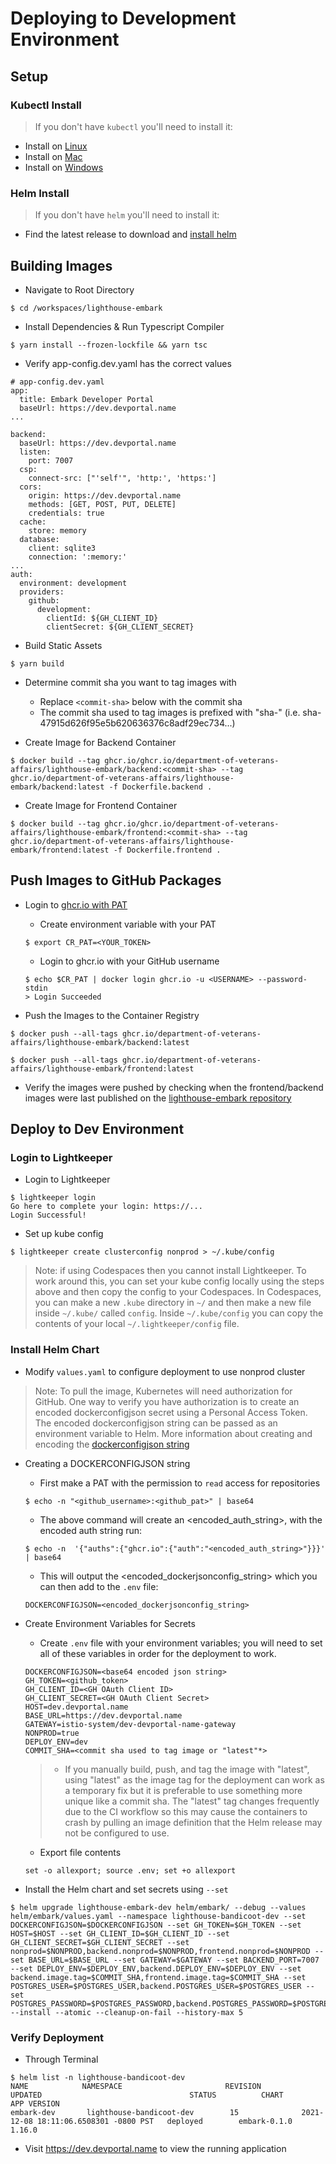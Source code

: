 # Deploying to Development Environment

## Setup

### Kubectl Install

> If you don't have `kubectl` you'll need to install it:

- Install on [Linux](https://kubernetes.io/docs/tasks/tools/install-kubectl-linux/)
- Install on [Mac](https://kubernetes.io/docs/tasks/tools/install-kubectl-macos/)
- Install on [Windows](https://kubernetes.io/docs/tasks/tools/install-kubectl-windows/)

### Helm Install

> If you don't have `helm` you'll need to install it:

- Find the latest release to download and [install helm](https://github.com/helm/helm/releases)

## Building Images

- Navigate to Root Directory

```
$ cd /workspaces/lighthouse-embark
```

- Install Dependencies & Run Typescript Compiler

```
$ yarn install --frozen-lockfile && yarn tsc
```

- Verify app-config.dev.yaml has the correct values

```
# app-config.dev.yaml
app:
  title: Embark Developer Portal
  baseUrl: https://dev.devportal.name
...

backend:
  baseUrl: https://dev.devportal.name
  listen:
    port: 7007
  csp:
    connect-src: ["'self'", 'http:', 'https:']
  cors:
    origin: https://dev.devportal.name
    methods: [GET, POST, PUT, DELETE]
    credentials: true
  cache:
    store: memory
  database:
    client: sqlite3
    connection: ':memory:'
...
auth:
  environment: development
  providers:
    github:
      development:
        clientId: ${GH_CLIENT_ID}
        clientSecret: ${GH_CLIENT_SECRET}
```

- Build Static Assets

```
$ yarn build
```

- Determine commit sha you want to tag images with

  - Replace `<commit-sha>` below with the commit sha
  - The commit sha used to tag images is prefixed with "sha-" (i.e. sha-47915d626f95e5b620636376c8adf29ec734...)

- Create Image for Backend Container

```
$ docker build --tag ghcr.io/ghcr.io/department-of-veterans-affairs/lighthouse-embark/backend:<commit-sha> --tag ghcr.io/department-of-veterans-affairs/lighthouse-embark/backend:latest -f Dockerfile.backend .
```

- Create Image for Frontend Container

```
$ docker build --tag ghcr.io/ghcr.io/department-of-veterans-affairs/lighthouse-embark/frontend:<commit-sha> --tag ghcr.io/department-of-veterans-affairs/lighthouse-embark/frontend:latest -f Dockerfile.frontend .
```

## Push Images to GitHub Packages

- Login to [ghcr.io with PAT](https://docs.github.com/en/packages/working-with-a-github-packages-registry/working-with-the-container-registry)

  - Create environment variable with your PAT

  ```
  $ export CR_PAT=<YOUR_TOKEN>
  ```

  - Login to ghcr.io with your GitHub username

  ```
  $ echo $CR_PAT | docker login ghcr.io -u <USERNAME> --password-stdin
  > Login Succeeded
  ```

- Push the Images to the Container Registry

```
$ docker push --all-tags ghcr.io/department-of-veterans-affairs/lighthouse-embark/backend:latest
```

```
$ docker push --all-tags ghcr.io/department-of-veterans-affairs/lighthouse-embark/frontend:latest
```

- Verify the images were pushed by checking when the frontend/backend images were last published on the [lighthouse-embark repository](https://github.com/orgs/department-of-veterans-affairs/packages?repo_name=lighthouse-embark)

## Deploy to Dev Environment

### Login to Lightkeeper

- Login to Lightkeeper

```
$ lightkeeper login
Go here to complete your login: https://...
Login Successful!
```

- Set up kube config

```
$ lightkeeper create clusterconfig nonprod > ~/.kube/config
```

> Note: if using Codespaces then you cannot install Lightkeeper. To work around this, you can set your kube config locally using the steps above and then copy the config to your Codespaces. In Codespaces, you can make a new `.kube` directory in `~/` and then make a new file inside `~/.kube/` called `config`. Inside `~/.kube/config` you can copy the contents of your local `~/.lightkeeper/config` file.

### Install Helm Chart

- Modify `values.yaml` to configure deployment to use nonprod cluster

> Note: To pull the image, Kubernetes will need authorization for GitHub. One way to verify you have authorization is to create an encoded dockerconfigjson secret using a Personal Access Token. The encoded dockerconfigjson string can be passed as an environment variable to Helm. More information about creating and encoding the [dockerconfigjson string](https://kubernetes.io/docs/tasks/configure-pod-container/pull-image-private-registry/)

- Creating a DOCKERCONFIGJSON string

  - First make a PAT with the permission to `read` access for repositories

  ```
  $ echo -n "<github_username>:<github_pat>" | base64
  ```

  - The above command will create an <encoded_auth_string>, with the encoded auth string run:

  ```
  $ echo -n  '{"auths":{"ghcr.io":{"auth":"<encoded_auth_string>"}}}' | base64
  ```

  - This will output the <encoded_dockerjsonconfig_string> which you can then add to the `.env` file:

  ```
  DOCKERCONFIGJSON=<encoded_dockerjsonconfig_string>
  ```

- Create Environment Variables for Secrets

  - Create `.env` file with your environment variables; you will need to set all of these variables in order for the deployment to work.

  ```
  DOCKERCONFIGJSON=<base64 encoded json string>
  GH_TOKEN=<github_token>
  GH_CLIENT_ID=<GH OAuth Client ID>
  GH_CLIENT_SECRET=<GH OAuth Client Secret>
  HOST=dev.devportal.name
  BASE_URL=https://dev.devportal.name
  GATEWAY=istio-system/dev-devportal-name-gateway
  NONPROD=true
  DEPLOY_ENV=dev
  COMMIT_SHA=<commit sha used to tag image or "latest"*>
  ```

  > - If you manually build, push, and tag the image with "latest", using "latest" as the image tag for the deployment can work as a temporary fix but it is preferable to use something more unique like a commit sha. The "latest" tag changes frequently due to the CI workflow so this may cause the containers to crash by pulling an image definition that the Helm release may not be configured to use.

  - Export file contents

  ```
  set -o allexport; source .env; set +o allexport
  ```

- Install the Helm chart and set secrets using `--set`

```
$ helm upgrade lighthouse-embark-dev helm/embark/ --debug --values helm/embark/values.yaml --namespace lighthouse-bandicoot-dev --set DOCKERCONFIGJSON=$DOCKERCONFIGJSON --set GH_TOKEN=$GH_TOKEN --set HOST=$HOST --set GH_CLIENT_ID=$GH_CLIENT_ID --set GH_CLIENT_SECRET=$GH_CLIENT_SECRET --set nonprod=$NONPROD,backend.nonprod=$NONPROD,frontend.nonprod=$NONPROD --set BASE_URL=$BASE_URL --set GATEWAY=$GATEWAY --set BACKEND_PORT=7007 --set DEPLOY_ENV=$DEPLOY_ENV,backend.DEPLOY_ENV=$DEPLOY_ENV --set backend.image.tag=$COMMIT_SHA,frontend.image.tag=$COMMIT_SHA --set POSTGRES_USER=$POSTGRES_USER,backend.POSTGRES_USER=$POSTGRES_USER --set POSTGRES_PASSWORD=$POSTGRES_PASSWORD,backend.POSTGRES_PASSWORD=$POSTGRES_PASSWORD --install --atomic --cleanup-on-fail --history-max 5
```

### Verify Deployment

- Through Terminal

```
$ helm list -n lighthouse-bandicoot-dev
NAME            NAMESPACE                       REVISION        UPDATED                                 STATUS          CHART                           APP VERSION
embark-dev       lighthouse-bandicoot-dev        15              2021-12-08 18:11:06.6508301 -0800 PST   deployed        embark-0.1.0                    1.16.0
```

- Visit https://dev.devportal.name to view the running application
